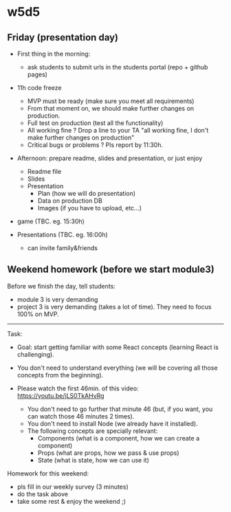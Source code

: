 

# w5d5


## Friday (presentation day)


- First thing in the morning: 
  - ask students to submit urls in the students portal (repo + github pages)




- 11h code freeze
  - MVP must be ready (make sure you meet all requirements)
  - From that moment on, we should make further changes on production.
  - Full test on production (test all the functionality)
  - All working fine ? Drop a line to your TA "all working fine, I don't make further changes on production"
  - Critical bugs or problems ? Pls report by 11:30h.

<!-- 
  Code Freeze: Avoid...
  
  https://thecodinglove.com/when-we-add-one-last-feature-before-the-demo 
-->


- Afternoon: prepare readme, slides and presentation, or just enjoy
  - Readme file
  - Slides
  - Presentation
    - Plan (how we will do presentation)
    - Data on production DB
    - Images (if you have to upload, etc...)


- game (TBC. eg. 15:30h)

- Presentations (TBC. eg. 16:00h)
  - can invite family&friends


## Weekend homework (before we start module3)


Before we finish the day, tell students:
- module 3 is very demanding
- project 3 is very demanding (takes a lot of time). They need to focus 100% on MVP.


---


Task:

- Goal: start getting familiar with some React concepts (learning React is challenging).

- You don't need to understand everything (we will be covering all those concepts from the beginning). 

- Please watch the first 46min. of this video: https://youtu.be/jLS0TkAHvRg
  - You don't need to go further that minute 46 (but, if you want, you can watch those 46 minutes 2 times).
  - You don't need to install Node (we already have it installed).
  - The following concepts are specially relevant:
    - Components (what is a component, how we can create a component)
    - Props (what are props, how we pass & use props)
    - State (what is state, how we can use it)



Homework for this weekend:
- pls fill in our weekly survey (3 minutes)
- do the task above
- take some rest & enjoy the weekend ;) 



<!-- 

Other alternatives / bonus:

- React Tutorial for Beginners - Programming with Mosh (2h 25min)
  https://www.youtube.com/watch?v=Ke90Tje7VS0

- Codevolution (https://www.youtube.com/playlist?list=PLC3y8-rFHvwgg3vaYJgHGnModB54rxOk3)



 -->